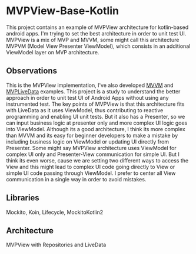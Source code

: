 # MVPView-Base-Kotlin
This project contains an example of MVPView architecture for kotlin-based android apps.
I'm trying to set the best architecture in order to unit test UI.
MVPView is a mix of MVP and MVVM, some might call this architecture MVPVM (Model View Presenter ViewModel), which consists in an additional ViewModel layer on MVP architecture.

## Observations
This is the MVPView implementation, I've also developed [MVVM](https://github.com/luniderelias/MVVM-Base-Kotlin) and [MVPLiveData](https://github.com/luniderelias/MVPLiveData-Base-Kotlin) examples.
This project is a study to understand the better approach in order to unit test UI of Android Apps without using any instrumented test.
The key points of MVPView is that this architecture fits with LiveData as it uses ViewModel, thus contributing to reactive programming and enabling UI unit tests. But it also has a Presenter, so we can input business logic at presenter only and more complex UI logic goes into ViewModel.
Although its a good architecture, I think its more complex than MVVM and its easy for beginner developers to make a mistake by including business logic on ViewModel or updating UI directly from Presenter. 
Some might say MVPView architecture uses ViewModel for complex UI only and Presenter-View communication for simple UI. But I think its even worse, cause we are setting two different ways to access the View and this might lead to complex UI code going directly to View or simple UI code passing through ViewModel. 
I prefer to center all View communication in a single way in order to avoid mistakes. 

## Libraries
Mockito,
Koin,
Lifecycle,
MockitoKotlin2

## Architecture
MVPView with Repositories and LiveData



